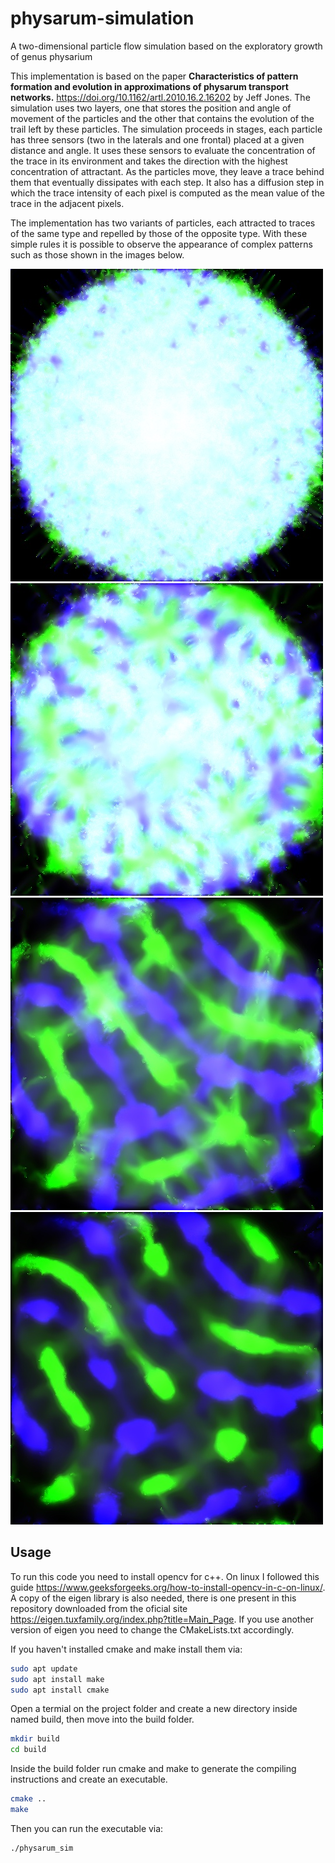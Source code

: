 # physarum-simulation
A two-dimensional particle flow simulation based on the exploratory growth of genus physarium 


This implementation is based on the paper **Characteristics of pattern formation and evolution in approximations of physarum transport networks.**  https://doi.org/10.1162/artl.2010.16.2.16202 by Jeff Jones. The simulation uses two layers, one that stores the position and angle of movement of the particles and the other that contains the evolution of the trail left by these particles. The simulation proceeds in stages, each particle has three sensors (two in the laterals and one frontal) placed at a given distance and angle. It uses these sensors to evaluate the concentration of the trace in its environment and takes the direction with the highest concentration of attractant. As the particles move, they leave a trace behind them that eventually dissipates with each step. It also has a diffusion step in which the trace intensity of each pixel is computed as the mean value of the trace in the adjacent pixels.

The implementation has two variants of particles, each attracted to traces of the same type and repelled by those of the opposite type. With these simple rules it is possible to observe the appearance of complex patterns such as those shown in the images below. 



<div class="grid">
  <img src="https://github.com/martinnff/physarum-simulation/blob/main/i1.jpeg" />
  <img src="https://github.com/martinnff/physarum-simulation/blob/main/i2.jpeg" />
  <img src="https://github.com/martinnff/physarum-simulation/blob/main/i3.jpeg" />
  <img src="https://github.com/martinnff/physarum-simulation/blob/main/i4.jpeg" />
</div>



## Usage

To run this code you need to install opencv for c++. On linux I followed this guide https://www.geeksforgeeks.org/how-to-install-opencv-in-c-on-linux/. A copy of the eigen library is also needed, there is one present in this repository downloaded from the oficial site https://eigen.tuxfamily.org/index.php?title=Main_Page. If you use another version of eigen you need to change the CMakeLists.txt accordingly.

If you haven't installed cmake and make install them via:

```bash
sudo apt update
sudo apt install make
sudo apt install cmake
```

Open a termial on the project folder and create a new directory inside named build, then move into the build folder.

```bash
mkdir build
cd build
```
Inside the build folder run cmake and make to generate the compiling instructions and create an executable.

```bash
cmake ..
make
```
Then you can run the executable via:

```bash
./physarum_sim
```
